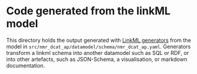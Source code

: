 # Code generated from the linkML model

This directory holds the output generated with [LinkML generators](https://linkml.io/linkml/generators/index.html)
from the model in `src/nmr_dcat_ap/datamodel/schema/nmr_dcat_ap.yaml`.
Generators transform a linkml schema into another datamodel such as SQL or RDF, or into other artefacts,
such as JSON-Schema, a visualisation, or markdown documentation.
